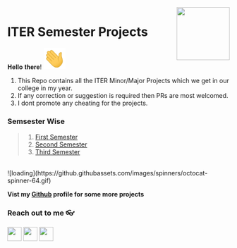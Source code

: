 <img src="https://www.pikpng.com/pngl/b/163-1630185_s-o-a-university-siksha-o-anusandhan-university.png" align="right" width="120" height="120"/>

# ITER Semester Projects
𝐇𝐞𝐥𝐥𝐨 𝐭𝐡𝐞𝐫𝐞! <img src="https://raw.githubusercontent.com/ABSphreak/ABSphreak/master/gifs/Hi.gif" width="50px">
<ol>
  <li>This Repo contains all the ITER Minor/Major Projects which we get in our college in my year.</li>
  <li>If any correction or suggestion is required then PRs are most welcomed.</li>
  <li>I dont promote any cheating for the projects.</li>
</ol>

### Semsester Wise
> 1. [First Semester](https://github.com/SOMNATH0904/ITER-Semester-Projects/tree/main/01.%20First%20Semester%20ICP%20Mini%20Project)
> 2. [Second Semester](https://github.com/SOMNATH0904/ITER-Semester-Projects/tree/main/02.%20Second%20Semester%20DSA%20Minor%20Project)
> 3. [Third Semester](https://github.com/SOMNATH0904/ITER-Semester-Projects/tree/main/03.%20Third%20Semester) 


<br>
![loading](https://github.githubassets.com/images/spinners/octocat-spinner-64.gif)

<b>Vist my <a href="https://github.com/SOMNATH0904">Github</a> profile for some more projects</b>

### Reach out to me 👓
<a href="https://www.linkedin.com/in/somnath0904/"><img src="https://i.ibb.co/Kx2GSrT/linkedin.png" width="32px" height="32px"></a>
<a href="https://github.com/SOMNATH0904"><img src="https://cdn.iconscout.com/icon/free/png-256/github-108-438008.png" width="32px" height="32px"></a>
<a href="https://twitter.com/SomNath9411"><img src="https://i.ibb.co/kmgQVyW/twitter.png" width="32px" height="32px"></a>
